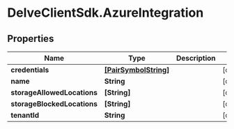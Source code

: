 # DelveClientSdk.AzureIntegration

## Properties

Name | Type | Description | Notes
------------ | ------------- | ------------- | -------------
**credentials** | [**[PairSymbolString]**](PairSymbolString.md) |  | [optional] 
**name** | **String** |  | [optional] 
**storageAllowedLocations** | **[String]** |  | [optional] 
**storageBlockedLocations** | **[String]** |  | [optional] 
**tenantId** | **String** |  | [optional] 


